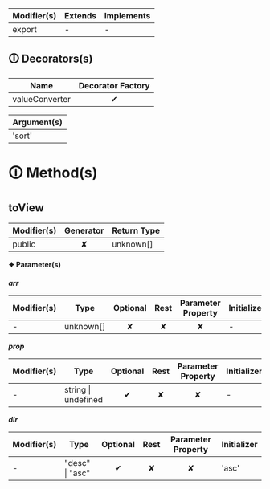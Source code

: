 | Modifier(s)                            | Extends                      | Implements                                    |
|----------------------------------------|------------------------------|-----------------------------------------------|
| export | - | - |

## &#128712; Decorators(s)

| Name       | Decorator Factory                        |
|------------|:----------------------------------------:|
| valueConverter | ✔  |

| Argument(s)                                           |
|-------------------------------------------------------|
| 'sort'  |

# &#128712; Method(s)

## toView

| Modifier(s)                              | Generator                          | Return Type                       |
|------------------------------------------|:----------------------------------:|-----------------------------------|
| public | ✘ | unknown[] |

**&#128966; Parameter(s)**

_**arr**_

| Modifier(s)                              | Type                        | Optional                           | Rest                          | Parameter Property                          | Initializer                       |
|------------------------------------------|-----------------------------|:----------------------------------:|:-----------------------------:|:-------------------------------------------:|-----------------------------------|
| - | unknown[] | ✘  | ✘ | ✘ | - |

_**prop**_

| Modifier(s)                              | Type                        | Optional                           | Rest                          | Parameter Property                          | Initializer                       |
|------------------------------------------|-----------------------------|:----------------------------------:|:-----------------------------:|:-------------------------------------------:|-----------------------------------|
| - | string &#124; undefined | ✔  | ✘ | ✘ | - |

_**dir**_

| Modifier(s)                              | Type                        | Optional                           | Rest                          | Parameter Property                          | Initializer                       |
|------------------------------------------|-----------------------------|:----------------------------------:|:-----------------------------:|:-------------------------------------------:|-----------------------------------|
| - | "desc" &#124; "asc" | ✔  | ✘ | ✘ | 'asc' |